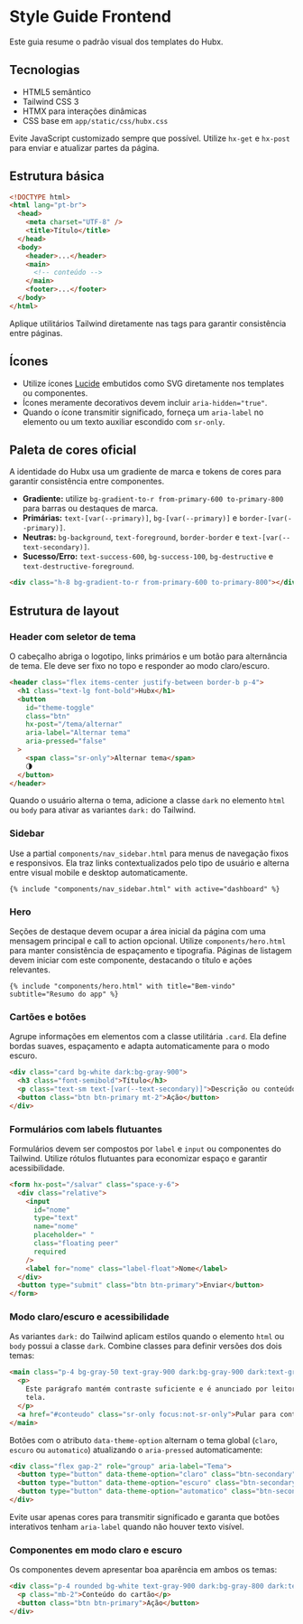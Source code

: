 # Style Guide Frontend

Este guia resume o padrão visual dos templates do Hubx.

## Tecnologias

- HTML5 semântico
- Tailwind CSS 3
- HTMX para interações dinâmicas
- CSS base em `app/static/css/hubx.css`

Evite JavaScript customizado sempre que possível. Utilize `hx-get` e `hx-post` para enviar e atualizar partes da página.

## Estrutura básica

```html
<!DOCTYPE html>
<html lang="pt-br">
  <head>
    <meta charset="UTF-8" />
    <title>Título</title>
  </head>
  <body>
    <header>...</header>
    <main>
      <!-- conteúdo -->
    </main>
    <footer>...</footer>
  </body>
</html>
```

Aplique utilitários Tailwind diretamente nas tags para garantir consistência entre páginas.

## Ícones

- Utilize ícones [Lucide](https://lucide.dev) embutidos como SVG diretamente nos templates ou componentes.
- Ícones meramente decorativos devem incluir `aria-hidden="true"`.
- Quando o ícone transmitir significado, forneça um `aria-label` no elemento ou um texto auxiliar escondido com `sr-only`.

## Paleta de cores oficial

A identidade do Hubx usa um gradiente de marca e tokens de cores para garantir
consistência entre componentes.

- **Gradiente:** utilize `bg-gradient-to-r from-primary-600 to-primary-800` para
  barras ou destaques de marca.
- **Primárias:** `text-[var(--primary)]`, `bg-[var(--primary)]` e
  `border-[var(--primary)]`.
- **Neutras:** `bg-background`, `text-foreground`, `border-border` e
  `text-[var(--text-secondary)]`.
- **Sucesso/Erro:** `text-success-600`, `bg-success-100`, `bg-destructive` e
  `text-destructive-foreground`.

```html
<div class="h-8 bg-gradient-to-r from-primary-600 to-primary-800"></div>
```

## Estrutura de layout

### Header com seletor de tema

O cabeçalho abriga o logotipo, links primários e um botão para alternância de
tema. Ele deve ser fixo no topo e responder ao modo claro/escuro.

```html
<header class="flex items-center justify-between border-b p-4">
  <h1 class="text-lg font-bold">Hubx</h1>
  <button
    id="theme-toggle"
    class="btn"
    hx-post="/tema/alternar"
    aria-label="Alternar tema"
    aria-pressed="false"
  >
    <span class="sr-only">Alternar tema</span>
    🌗
  </button>
</header>
```

Quando o usuário alterna o tema, adicione a classe `dark` no elemento `html`
ou `body` para ativar as variantes `dark:` do Tailwind.

### Sidebar

Use a partial `components/nav_sidebar.html` para menus de navegação fixos e
responsivos. Ela traz links contextualizados pelo tipo de usuário e alterna
entre visual mobile e desktop automaticamente.

```django
{% include "components/nav_sidebar.html" with active="dashboard" %}
```

### Hero

Seções de destaque devem ocupar a área inicial da página com uma mensagem
principal e call to action opcional. Utilize `components/hero.html` para manter
consistência de espaçamento e tipografia. Páginas de listagem devem iniciar com
este componente, destacando o título e ações relevantes.

```django
{% include "components/hero.html" with title="Bem-vindo" subtitle="Resumo do app" %}
```

### Cartões e botões

Agrupe informações em elementos com a classe utilitária `.card`. Ela define
bordas suaves, espaçamento e adapta automaticamente para o modo escuro.

```html
<div class="card bg-white dark:bg-gray-900">
  <h3 class="font-semibold">Título</h3>
  <p class="text-sm text-[var(--text-secondary)]">Descrição ou conteúdo.</p>
  <button class="btn btn-primary mt-2">Ação</button>
</div>
```

### Formulários com labels flutuantes

Formulários devem ser compostos por `label` e `input` ou componentes do
Tailwind. Utilize rótulos flutuantes para economizar espaço e garantir
acessibilidade.

```html
<form hx-post="/salvar" class="space-y-6">
  <div class="relative">
    <input
      id="nome"
      type="text"
      name="nome"
      placeholder=" "
      class="floating peer"
      required
    />
    <label for="nome" class="label-float">Nome</label>
  </div>
  <button type="submit" class="btn btn-primary">Enviar</button>
</form>
```

### Modo claro/escuro e acessibilidade

As variantes `dark:` do Tailwind aplicam estilos quando o elemento `html` ou
`body` possui a classe `dark`. Combine classes para definir versões dos dois
temas:

```html
<main class="p-4 bg-gray-50 text-gray-900 dark:bg-gray-900 dark:text-gray-100">
  <p>
    Este parágrafo mantém contraste suficiente e é anunciado por leitores de
    tela.
  </p>
  <a href="#conteudo" class="sr-only focus:not-sr-only">Pular para conteúdo</a>
</main>
```

Botões com o atributo `data-theme-option` alternam o tema global (`claro`,
`escuro` ou `automatico`) atualizando o `aria-pressed` automaticamente:

```html
<div class="flex gap-2" role="group" aria-label="Tema">
  <button type="button" data-theme-option="claro" class="btn-secondary">Claro</button>
  <button type="button" data-theme-option="escuro" class="btn-secondary">Escuro</button>
  <button type="button" data-theme-option="automatico" class="btn-secondary">Automático</button>
</div>
```

Evite usar apenas cores para transmitir significado e garanta que botões
interativos tenham `aria-label` quando não houver texto visível.

### Componentes em modo claro e escuro

Os componentes devem apresentar boa aparência em ambos os temas:

```html
<div class="p-4 rounded bg-white text-gray-900 dark:bg-gray-800 dark:text-gray-100">
  <p class="mb-2">Conteúdo do cartão</p>
  <button class="btn btn-primary">Ação</button>
</div>
```
